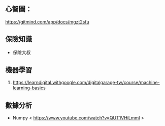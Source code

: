 ## **心智圖：**
https://gitmind.com/app/docs/mgzt2sfu
## 保險知識
* 保險大叔
## 機器學習
1. https://learndigital.withgoogle.com/digitalgarage-tw/course/machine-learning-basics
## 數據分析
* Numpy < https://www.youtube.com/watch?v=QUT1VHiLmmI >

